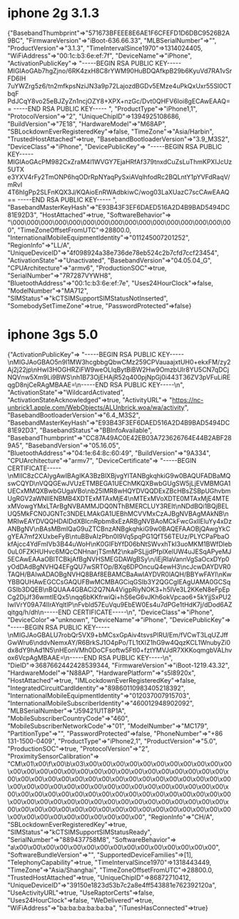# iphone 2g 3.1.3

{"BasebandThumbprint"=>"571673BFEEE8E6AE1F6CFEFD1D6DBC9526B2A9BC",
 "FirmwareVersion"=>"iBoot-636.66.33",
 "MLBSerialNumber"=>"",
 "ProductVersion"=>"3.1.3",
 "TimeIntervalSince1970"=>1314024405,
 "WiFiAddress"=>"00:1c:b3:6e:ef:7f",
 "DeviceName"=>"iPhone",
 "ActivationPublicKey"=>
  "-----BEGIN RSA PUBLIC KEY----- 
MIGIAoGAb7hgZjno/6RK4zxH8C8rYWM90HuBDQAfkpB29b6KyuVd7RA1vSrFD6IH 
7uYWZrg5z6/tn2mfkpsNziJN3a9p72LajozdBGDv5EMze4uPkQxUxr55Sl0CTbqF 
PdJCqY8vo25eBJZyZn1ncjOZY8+XPX+nzGc/Dvt0QHFV6loi8gECAwEAAQ== 
-----END RSA PUBLIC KEY----- 
",
 "ProductType"=>"iPhone1,1",
 "ProtocolVersion"=>"2",
 "UniqueChipID"=>1394925108686,
 "BuildVersion"=>"7E18",
 "HardwareModel"=>"M68AP",
 "SBLockdownEverRegisteredKey"=>false,
 "TimeZone"=>"Asia/Harbin",
 "TrustedHostAttached"=>true,
 "BasebandBootloaderVersion"=>"3.9_M3S2",
 "DeviceClass"=>"iPhone",
 "DevicePublicKey"=>
  "-----BEGIN RSA PUBLIC KEY----- 
MIGIAoGAcPM982CxZraM4l1WVGY7EjaHRfAf379tnxdCuZsLuThmKPXIJcUz5UTX 
e3YXV4rFy2TmONP6hqODrRpNYaqPySxiAVqlhfodRc2BQLntY1pYVFdRaqV/mRvI 
4T6hIgPp2SLFnKQX3J/KQAioEnRWAdbkiwC/wog03LaXUazC7scCAwEAAQ== 
-----END RSA PUBLIC KEY----- 
",
 "BasebandMasterKeyHash"=>"E93B43F3EF6DAED516A2D4B9BAD5494DC81E92D3",
 "HostAttached"=>true,
 "SoftwareBehavior"=>
  "\000\000\000\000\000\000\000\000\000\000\000\000\000\000\000\000",
 "TimeZoneOffsetFromUTC"=>28800.0,
 "InternationalMobileEquipmentIdentity"=>"011245007201252",
 "RegionInfo"=>"LL/A",
 "UniqueDeviceID"=>"4f098924a38e736de78eb524c2b7cfd7ccf23454",
 "ActivationState"=>"Unactivated",
 "BasebandVersion"=>"04.05.04_G",
 "CPUArchitecture"=>"armv6",
 "ProductionSOC"=>true,
 "SerialNumber"=>"7R7287VYWH8",
 "BluetoothAddress"=>"00:1c:b3:6e:ef:7e",
 "Uses24HourClock"=>false,
 "ModelNumber"=>"MA712",
 "SIMStatus"=>"kCTSIMSupportSIMStatusNotInserted",
 "SomebodySetTimeZone"=>true,
 "PasswordProtected"=>false}
 
# iphone 3gs 5.0

{"ActivationPublicKey"=>
  "-----BEGIN RSA PUBLIC KEY-----\nMIGJAoGBAO5n9l1MW3hcgbbgQbwCMz259CPVauaajxtUH0+ekxFM/zy2Aj2j22jp\nHwI3HOGHRZiFW9weOLlqBytBiBW2Hw9OmzbUlr8YU5CN7qDCjNQVnw5Xm9Li9BWS\nh1B73OjEHAjR52q400pjNpGj0i443T36ZV3pVFuLiREqgD8njCeRAgMBAAE=\n-----END RSA PUBLIC KEY-----\n",
 "ActivationState"=>"WildcardActivated",
 "ActivationStateAcknowledged"=>true,
 "ActivityURL"=>
  "https://nc-unbrick1.apple.com/WebObjects/ALUnbrick.woa/wa/activity",
 "BasebandBootloaderVersion"=>"6.4_M3S2",
 "BasebandMasterKeyHash"=>"E93B43F3EF6DAED516A2D4B9BAD5494DC81E92D3",
 "BasebandStatus"=>"BBInfoAvailable",
 "BasebandThumbprint"=>"CC87A49AC0E42EB03A723626764E44B2ABF289A5",
 "BasebandVersion"=>"05.16.05",
 "BluetoothAddress"=>"04:1e:64:8c:60:49",
 "BuildVersion"=>"9A334",
 "CPUArchitecture"=>"armv7",
 "DeviceCertificate"=>
  "-----BEGIN CERTIFICATE-----\nMIIC8zCCAlygAwIBAgIKA3BzBlXBjvgYlTANBgkqhkiG9w0BAQUFADBaMQswCQYD\nVQQGEwJVUzETMBEGA1UEChMKQXBwbGUgSW5jLjEVMBMGA1UECxMMQXBwbGUgaVBo\nb25lMR8wHQYDVQQDExZBcHBsZSBpUGhvbmUgRGV2aWNlIENBMB4XDTExMTAxMjE4\nMTExMVoXDTE0MTAxMjE4MTExMVowgYMxLTArBgNVBAMMJDQ0NThBMERCLUY3REIt\nNDdBQi1BQjBELUQ5MkFCN0JGNTc3NDELMAkGA1UEBhMCVVMxCzAJBgNVBAgMAkNB\nMRIwEAYDVQQHDAlDdXBlcnRpbm8xEzARBgNVBAoMCkFwcGxlIEluYy4xDzANBgNV\nBAsMBmlQaG9uZTCBnzANBgkqhkiG9w0BAQEFAAOBjQAwgYkCgYEA7mf2XUxbeFyB\ntuBBvAIzPbn0I9Vq5pqPG1QfT56TEUz/PLYCPaPbaOkfAjcc4YdFmIVb3B44uWoH\nK0GIFbYfD06bNtSWvxhTkI3uoMKM1BWfDleb0uL0FZKHUHvc6MQcCNHnarjTSmM2\nkaPSLjjdPfplXelUW4uJESqAPyeMJ5ECAwEAAaOBlTCBkjAfBgNVHSMEGDAWgBSy\n/iEjRIaVannVgSaOcxDYp0yOdDAdBgNVHQ4EFgQU7wSRTOp/BXq6DPOncuQ4ewH3\ncJcwDAYDVR0TAQH/BAIwADAOBgNVHQ8BAf8EBAMCBaAwIAYDVR0lAQH/BBYwFAYI\nKwYBBQUHAwEGCCsGAQUFBwMCMBAGCiqGSIb3Y2QGCgIEAgUAMA0GCSqGSIb3DQEB\nBQUAA4GBACi2Q7NA4VigpRiyNOK3+h5IVe3L2KKeN8eFpEpCg2DjJf36wmtlEQx5\nqq6bKKfrwiQi+hS6eG6vJKh6okVpcao6+5kYjjSxPU2IwIVrY09A74lIrAYqltlP\nFvbld57EuVqu9EbEW0Es4u7dPGe1tHdK7j/dDod6AZqitgq/h/dh\n-----END CERTIFICATE-----\n",
 "DeviceClass"=>"iPhone",
 "DeviceColor"=>"unknown",
 "DeviceName"=>"iPhone",
 "DevicePublicKey"=>
  "-----BEGIN RSA PUBLIC KEY-----\nMIGJAoGBALU7robQr5VX9+bMCsxGpAiv4tsvsPlRU/Em/fVCwT3LqUZJffGwWru6\nddvNemxAY/R6BrkSJ1O4pPo/TL1tXIZ1hG9w4QqzKCL1WnubyZi0dx8dY9hAd1N5\nHEonVMh0DoCFsoftw5Ftl0+fztYMVJdR7XKKoqmgbVALhvox6VcpAgMBAAE=\n-----END RSA PUBLIC KEY-----\n",
 "DieID"=>3687662442428539344,
 "FirmwareVersion"=>"iBoot-1219.43.32",
 "HardwareModel"=>"N88AP",
 "HardwarePlatform"=>"s5l8920x",
 "HostAttached"=>true,
 "IMLockdownEverRegisteredKey"=>false,
 "IntegratedCircuitCardIdentity"=>"89860110983405218392",
 "InternationalMobileEquipmentIdentity"=>"012037007915703",
 "InternationalMobileSubscriberIdentity"=>"460012948902092",
 "MLBSerialNumber"=>"J59421U1T8P1A",
 "MobileSubscriberCountryCode"=>"460",
 "MobileSubscriberNetworkCode"=>"01",
 "ModelNumber"=>"MC179",
 "PartitionType"=>"",
 "PasswordProtected"=>false,
 "PhoneNumber"=>"+86 131-1500-0409",
 "ProductType"=>"iPhone2,1",
 "ProductVersion"=>"5.0",
 "ProductionSOC"=>true,
 "ProtocolVersion"=>"2",
 "ProximitySensorCalibration"=>
  "CM\x01\x00\f\x00\b\x03\x00\x00\x00\x00\x00\x00\x00\x00\x00\x00\x00\x00\x00\x00\x00\x00\x00\x00\x00\x00\x00\x00\x00\x00\x00\x00\x00\x00\x00\x00\x00\x00\x00\x00\x00\x00\x00\x00\x00\x00\x00\x00\x00\x00\x00\x00\x00\x00\x00\x00\x00\x00\x00\x00\x00\x00\x00\x00\x00\x00\x00\x00\x00\x00\x00\x00\x00\x00\x00\x00\x00\x00\x00\x00\x00\x00\x00\x00\x00\x00\x00\x00\x00\x00\x00\x00\x00\x00\x00\x00\x00\x00\x00\x00\x00\x00\x00\x00\x00\x00\x00\x00\x00\x00\x00\x00\x00\x00\x00\x00\x00\x00\x00\x00\x00\x00\x00\x00\x00\x00",
 "RegionInfo"=>"CH/A",
 "SBLockdownEverRegisteredKey"=>true,
 "SIMStatus"=>"kCTSIMSupportSIMStatusReady",
 "SerialNumber"=>"889437758M8",
 "SoftwareBehavior"=>
  "a\x00\x00\x00\x00\x00\x00\x00\x00\x00\x00\x00\x00\x00\x00\x00",
 "SoftwareBundleVersion"=>"",
 "SupportedDeviceFamilies"=>[1],
 "TelephonyCapability"=>true,
 "TimeIntervalSince1970"=>1318443449,
 "TimeZone"=>"Asia/Shanghai",
 "TimeZoneOffsetFromUTC"=>28800.0,
 "TrustedHostAttached"=>true,
 "UniqueChipID"=>86872710412,
 "UniqueDeviceID"=>"39150e1823d53b7c2a8e4ff543881e762392120a",
 "UseActivityURL"=>true,
 "UseRaptorCerts"=>false,
 "Uses24HourClock"=>false,
 "WeDelivered"=>true,
 "WiFiAddress"=>"ba:ba:ba:ba:ba:ba",
 "iTunesHasConnected"=>true}
